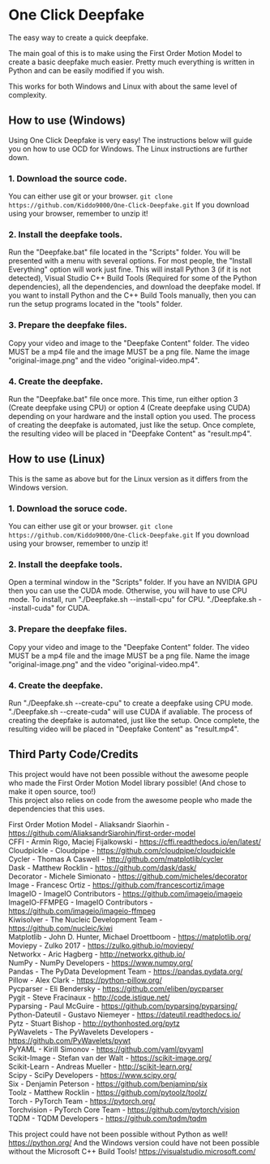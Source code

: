 # One Click Deepfake
The easy way to create a quick deepfake.

The main goal of this is to make using the First Order Motion Model to create a basic deepfake much easier.
Pretty much everything is written in Python and can be easily modified if you wish.

This works for both Windows and Linux with about the same level of complexity.

## How to use (Windows)  
Using One Click Deepfake is very easy! The instructions below will guide you on how to use OCD for Windows. The Linux instructions are further down.

### 1. Download the source code. 
   You can either use git or your browser.
   `git clone https://github.com/Kiddo9000/One-Click-Deepfake.git`
   If you download using your browser, remember to unzip it!

### 2. Install the deepfake tools.
   Run the "Deepfake.bat" file located in the "Scripts" folder. You will be presented with a menu with several options.
   For most people, the "Install Everything" option will work just fine. This will install Python 3 (if it is not detected), Visual Studio C++ Build Tools (Required for some of the Python dependencies), all the dependencies, and download the deepfake model.
   If you want to install Python and the C++ Build Tools manually, then you can run the setup programs located in the "tools" folder.

### 3. Prepare the deepfake files.  
   Copy your video and image to the "Deepfake Content" folder. The video MUST be a mp4 file and the image MUST be a png file. Name the image "original-image.png" and the video "original-video.mp4".  

### 4. Create the deepfake.  
   Run the "Deepfake.bat" file once more. This time, run either option 3 (Create deepfake using CPU) or option 4 (Create deepfake using CUDA) depending on your hardware and the install option you used. The process of creating the deepfake is automated, just like the setup. Once complete, the resulting video will be placed in "Deepfake Content" as "result.mp4".

## How to use (Linux)
This is the same as above but for the Linux version as it differs from the Windows version.

### 1. Download the soruce code.
   You can either use git or your browser.
   `git clone https://github.com/Kiddo9000/One-Click-Deepfake.git`
   If you download using your browser, remember to unzip it!

### 2. Install the deepfake tools.
   Open a terminal window in the "Scripts" folder. If you have an NVIDIA GPU then you can use the CUDA mode. Otherwise, you will have to use CPU mode. To install, run "./Deepfake.sh --install-cpu" for CPU. "./Deepfake.sh --install-cuda" for CUDA.

### 3. Prepare the deepfake files.
   Copy your video and image to the "Deepfake Content" folder. The video MUST be a mp4 file and the image MUST be a png file. Name the image "original-image.png" and the video "original-video.mp4".  

### 4. Create the deepfake.
   Run "./Deepfake.sh --create-cpu" to create a deepfake using CPU mode. "./Deepfake.sh --create-cuda" will use CUDA if avaliable. The process of creating the deepfake is automated, just like the setup. Once complete, the resulting video will be placed in "Deepfake Content" as "result.mp4".

## Third Party Code/Credits
This project would have not been possible without the awesome people who made the First Order Motion Model library possible! (And chose to make it open source, too!)  
This project also relies on code from the awesome people who made the dependencies that this uses.  

First Order Motion Model - Aliaksandr Siaorhin - https://github.com/AliaksandrSiarohin/first-order-model  
CFFI - Armin Rigo, Maciej Fijalkowski - https://cffi.readthedocs.io/en/latest/  
Cloudpickle - Cloudpipe - https://github.com/cloudpipe/cloudpickle  
Cycler - Thomas A Caswell - http://github.com/matplotlib/cycler  
Dask - Matthew Rocklin - https://github.com/dask/dask/  
Decorator - Michele Simionato - https://github.com/micheles/decorator  
Image - Francesc Ortiz - https://github.com/francescortiz/image  
ImageIO - ImageIO Contributors - https://github.com/imageio/imageio  
ImageIO-FFMPEG - ImageIO Contributors - https://github.com/imageio/imageio-ffmpeg  
Kiwisolver - The Nucleic Development Team - https://github.com/nucleic/kiwi  
Matplotlib - John D. Hunter, Michael Droettboom - https://matplotlib.org/  
Moviepy - Zulko 2017 - https://zulko.github.io/moviepy/  
Networkx - Aric Hagberg - http://networkx.github.io/  
NumPy - NumPy Developers - https://www.numpy.org/  
Pandas - The PyData Development Team - https://pandas.pydata.org/  
Pillow - Alex Clark - https://python-pillow.org/  
Pycparser - Eli Bendersky - https://github.com/eliben/pycparser  
Pygit - Steve Fracinaux - http://code.istique.net/  
Pyparsing - Paul McGuire - https://github.com/pyparsing/pyparsing/  
Python-Dateutil - Gustavo Niemeyer - https://dateutil.readthedocs.io/  
Pytz - Stuart Bishop - http://pythonhosted.org/pytz  
PyWavelets - The PyWavelets Developers - https://github.com/PyWavelets/pywt  
PyYAML - Kirill Simonov - https://github.com/yaml/pyyaml  
Scikit-Image - Stefan van der Walt - https://scikit-image.org/  
Scikit-Learn - Andreas Mueller - http://scikit-learn.org/  
Scipy - SciPy Developers - https://www.scipy.org/  
Six - Denjamin Peterson - https://github.com/benjaminp/six  
Toolz - Matthew Rocklin - https://github.com/pytoolz/toolz/  
Torch - PyTorch Team - https://pytorch.org/  
Torchvision - PyTorch Core Team - https://github.com/pytorch/vision  
TQDM - TQDM Developers - https://github.com/tqdm/tqdm  
  
This project could have not been possible without Python as well! https://python.org/
And the Windows version could have not been possible without the Microsoft C++ Build Tools! https://visualstudio.microsoft.com/